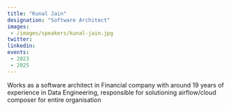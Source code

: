 ```yaml
---
title: "Kunal Jain"
designation: "Software Architect"
images:
 - /images/speakers/kunal-jain.jpg
twitter: 
linkedin: 
events:
 - 2023
 - 2025
---
```


Works as a software architect in Financial company with around 19 years of experience in Data Engineering, responsible for solutioning airflow/cloud composer for entire organisation 